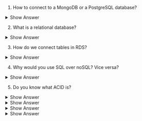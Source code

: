 1. How to connect to a MongoDB or a PostgreSQL database?

<details> <summary>Show Answer</summary>
 
<blockquote>

To connect to a MongoDB or a PostgreSQL database in a Spring application, you'll need to follow these general steps:

**1. Add the necessary dependencies:** You'll need to add the database-specific dependencies to your project's build file (e.g., pom.xml for Maven or build.gradle for Gradle).

**2. Configure the database connection:** You'll need to add database connection properties to your application.properties or application.yml file to specify the connection details for your database.

**3. Create a data access object (DAO) or repository:** You'll need to create a DAO or repository interface that extends the appropriate Spring Data interface (e.g., MongoRepository for MongoDB or JpaRepository for PostgreSQL).

**4. Use the DAO or repository in your service layer:** You can use the DAO or repository in your service layer to perform CRUD (create, read, update, delete) operations on the database.
  
</blockquote>

</details>

2. What is a relational database?

<details> <summary>Show Answer</summary>
 
<blockquote>

A relational database is a type of database that organizes data into tables with columns and rows, and establishes relationships between the tables based on common data points. It is widely used for managing structured data and allows for efficient querying and data consistency. Examples include MySQL, Oracle, SQL Server, and PostgreSQL.
  
</blockquote>

</details>

3. How do we connect tables in RDS?

<details> <summary>Show Answer</summary>
 
<blockquote>

In Amazon Relational Database Service (RDS), you can connect tables using primary keys and foreign keys.

1. A primary key is a column or a set of columns that uniquely identifies each row in a table.
2. A foreign key is a column in a table that refers to the primary key of another table, establishing a relationship between the two tables.
To connect tables in RDS:

**Create a table with a primary key:** When creating a table, you'll need to define a primary key column or columns that will uniquely identify each row in the table.

**Create a table with a foreign key:** When creating another table that you want to relate to the first table, you'll need to define a column that will serve as a foreign key. This column will refer to the primary key column in the first table.

**Define the relationship:** Once you've created both tables, you'll need to define the relationship between them. This involves specifying the foreign key column in the second table and the primary key column in the first table.

**Use joins to query related data:** To query data from both tables, you can use a join operation that combines the rows from both tables based on the relationship established by the foreign key and primary key columns.

Note that the exact steps for connecting tables in RDS may vary depending on the specific database engine being used (e.g. MySQL, PostgreSQL, SQL Server).
  
</blockquote>

</details>

4. Why would you use SQL over noSQL?  Vice versa?

<details> <summary>Show Answer</summary>
 
<blockquote>

SQL (Structured Query Language) and NoSQL (Not Only SQL) are two different types of database management systems that have their own strengths and weaknesses.

### SQL 
- SQL databases are known for their ability to handle structured data and their strong data consistency. 
- They use a table-based data model with predefined schemas, and are ideal for applications that require complex queries and transactions.
- SQL databases are often used in industries such as finance, healthcare, and government, where data accuracy and consistency are paramount. 
- They also have a long history of reliable performance and strong security features.

### NoSQL
- NoSQL databases are designed to handle unstructured or semi-structured data. 
- They offer high scalability, flexibility, and speed, making them ideal for applications that require high throughput and low latency, such as social media and e-commerce. 
- NoSQL databases are often used in industries such as advertising, gaming, and web applications, where fast data access and processing are crucial. 
- They also allow for more dynamic and agile development, as they do not require a fixed schema.
  
In summary, SQL databases are better suited for applications that require complex queries, strong data consistency, and fixed schemas, while NoSQL databases are better suited for applications that require high scalability, flexibility, and speed, with more dynamic and agile development. Ultimately, the choice between SQL and NoSQL will depend on the specific needs and requirements the application.
</blockquote>

</details>

5. Do you know what ACID is?

<details> <summary>Show Answer</summary>
 
<blockquote>

ACID is an acronym that stands for Atomicity, Consistency, Isolation, and Durability. It is a set of properties that guarantee the reliability and integrity of transactions in a database management system.

- **Atomicity:** This refers to the property of a transaction being "all or nothing". If a transaction fails at any point, it will be rolled back to its initial state, and all changes made during the transaction will be undone, ensuring that the database remains consistent.

- **Consistency:** This ensures that a transaction can only commit if it leaves the database in a valid state, according to its predefined rules and constraints.

- **Isolation:** This refers to the property that ensures that concurrent transactions do not interfere with each other, even if they are operating on the same data. Each transaction operates as if it is the only one accessing the database.

- **Durability:** This refers to the property that ensures that once a transaction is committed, its changes will persist, even in the event of a system failure or power outage.
  
</blockquote>

</details>

<details> <summary>Show Answer</summary>
 
<blockquote>
  
</blockquote>

</details>

<details> <summary>Show Answer</summary>
 
<blockquote>
  
</blockquote>

</details>


<details> <summary>Show Answer</summary>
 
<blockquote>
  
</blockquote>

</details>
